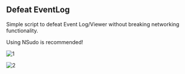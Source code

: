## Defeat EventLog
Simple script to defeat Event Log/Viewer without breaking networking functionality.

Using NSudo is recommended! 

![1](https://user-images.githubusercontent.com/78772453/214369828-3425fb7b-dee8-4e1c-aa81-712d654d35b1.png)

![2](https://user-images.githubusercontent.com/78772453/214369836-0c52e932-36c8-439a-90d4-77992e2c21e6.png)
